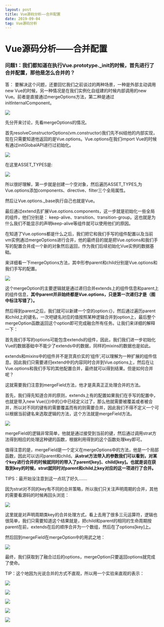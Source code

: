 ```yaml
---
layout: post
title: Vue源码分析——合并配置
date: 2019-09-04
tag: Vue源码分析
---
```


Vue源码分析——合并配置
=====================

### 问题1：我们都知道在执行Vue.prototype._init的时候，首先进行了合并配置，那他是怎么合并的？

答： 要解决这个问题，还要回忆我们之前谈过的两种场景，一种是外部主动调用new
Vue的时候，另一种情况是在我们实例化自组建的时候内部调用的new
Vue。前者是直接通过mergeOptions方法，第二种是通过initInternalComponent。

![](/images/posts/2019-09-04-VueSource-HeBingPeiZhi/2fa66dd5de0ba8928ae8769862fe1ca8.png)

先分开来讨论，先看mergeOptions的情况。

首先resolveConstructorOptions(vm.constructor)我们先不纠结他的内部实现，现在只需要知道他返回的是Vue.options。Vue.options在我们import
Vue的时候有通过initGlobalAPI进行过初始化。

![](/images/posts/2019-09-04-VueSource-HeBingPeiZhi/7ff18a0ed507e03ac9ffaa1b3e4507a8.png)

在这里ASSET_TYPES是:

![](/images/posts/2019-09-04-VueSource-HeBingPeiZhi/acd872a64a7ca69455001a48eec4e5e5.png)

所以很好理解，第一步就是创建一个空对象，然后遍历ASSET_TYPES,为Vue.options添加components、directive、filter三个全局属性。

然后让Vue.options._base执行自己也就是Vue。

最后通过extend去扩展Vue.options.components，这一步就是初始化一些全局的组件，他们分别是：
keep-alive、transition、transition-group。这也就是为什么我们不能显示的声明keep-alive等组件就可以使用他们的原因。

在知道了Vue.options都是什么之后，我们把它和我们手写的组件配置以及当前vm实例通过mergeOptions进行合并，他的最终目的就是把Vue.options和我们手写的配置合并成一个新的对象然后返回，作为我们后续初始化Vue实例的数据基础。

来详细看一下mergeOptions方法，其中形参parent和child分别是Vue.options和我们手写的配置。

![](/images/posts/2019-09-04-VueSource-HeBingPeiZhi/c0f83c43bc1936b72c7b42fbde5ff3f6.png)

这个mergeOption的主要逻辑就是通过递归合并extends上的组件信息和parent上的组件信息，**其中parent并非始终都是Vue.options，只是第一次递归才是（图中标注写错了）。**

然后得到parent之后，我们就可以新建一个空的option:{}，然后通过遍历parent和child上的键名，一次吧键名对应的值按照某种逻辑合并到option上，最后整个mergeOption函数返回这个option即可完成融合所有任务。让我们来详细的解释一下：

首先我们手写的options可能包含extends的组件，因此，我们我们进一步初始化Vue的数据基础中不能少了extends中的数据，同样的mixins的数据也是如此。

extends和mixins中的组件并不是货真价实的‘组件’,可以理解为一种扩展的组件信息。因此我们只需要递归extend中的内容同时合并到Vue.options上，然后在让Vue.options和我们手写的其他配置合并，最终就可以得到结果。但是如何合并呢？

这就需要我们注意到mergeField方法，他才是真真正正处理合并的方法。

首先，我们得先知道合并的原则，extends上有的配置如果我们在手写的配置中，也就是带入new
Vue({})中的{}中已经定义过了，那么他就需要被覆盖或者被合并，所以对不同的键有的需要覆盖而有的则需要合并，因此我们不得不定义一个可以根据当前键名来选取逻辑的方法，这个方法就是mergeField方法。

![](/images/posts/2019-09-04-VueSource-HeBingPeiZhi/bb5a412383f6de1b5e7a0aa79facc55a.png)

mergeField的逻辑非常简单，他就是通过接受到当前的键，然后通过调用strat方法得到相应的处理这种键的函数，根据利用得到的这个函数处理key即可。

值得注意的是，mergeField是一个定义在mergeOptions中的方法，他是一个局部函数，因此可以访问parent和child。**从strat方法带入的参数我们可以看到，对某个key进行合并的时候就同时的带入了parent[key]、child[key]。也就是说在获取到key的时候，strat就同时对parent和child上key对应的这一项进行了合并。**

TIPS：最开始没注意到这一点坑了好久.......

因为strat对不同的key有不同的合并策略，所以我们只关注声明周期的合并，其他的需要看源码的时候再回头浏览：

![](/images/posts/2019-09-04-VueSource-HeBingPeiZhi/d6d2ccf4792071323a670966323e5711.png)

这里就是对声明周期类key的合并处理方式，看上去用了很多三元运算符，逻辑也很简单，我们只需要知道这个结果就是，把child和parent的相同的生命周期按parent在前，extends在后的顺序合并为一个数组，然后在了options[key]上。

然后回到mergeField在mergeOption中的用武之地：

![](/images/posts/2019-09-04-VueSource-HeBingPeiZhi/14b9d57185f88a1035f087a61759aa92.png)

最终，我们获取到了融合过后的options，mergeOption只要返回options就完成了使命。

TIP：这个地因为光说合并的方式不直观，所以用一个实验来直观的表示：

![](/images/posts/2019-09-04-VueSource-HeBingPeiZhi/79e09a072ede4eed9df27f1d02e4bcf9.png)

![](/images/posts/2019-09-04-VueSource-HeBingPeiZhi/045e78cee0997f4a41bbaafd259283c8.png)

![](/images/posts/2019-09-04-VueSource-HeBingPeiZhi/d035ba6f56c7c645a5e6fa3882b9f6ad.png)

![](/images/posts/2019-09-04-VueSource-HeBingPeiZhi/b9126fb287816a8bc92b493fdcccc906.png)

![](/images/posts/2019-09-04-VueSource-HeBingPeiZhi/fb39b7429c4aad9a85b975225638fc05.png)
